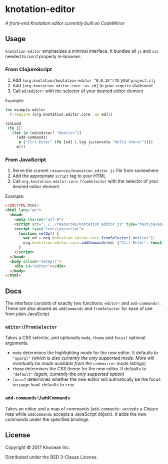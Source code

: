 # knotation-editor

_A front-end Knotation editor currently built on CodeMirror_

## Usage

`knotation-editor` emphasizes a minimal interface. It bundles all `js` and `css` needed to run it properly in-browser.

### From ClojureScript

1. Add `[org.knotation/knotation-editor "0.0.15"]` to your `project.clj`
2. Add `[org.knotation.editor.core :as ed]` to your `require` statement
3. Call `ed/editor!` with the selector of your desired editor element

Example:

```Clojure
(ns example.editor
  (:require [org.knotation.editor.core :as ed]))

(onLoad
 (fn []
   (let [e (ed/editor! "#editor")]
     (add-commands!
      e {"Ctrl-Enter" (fn [ed] (.log js/console "Hello there!"))})
     e)))
```

### From JavaScript

1. Serve the current `resources/knotation_editor.js` file from somewhere
2. Add the appropriate `script` tag to your HTML
3. Call `org.knotation.editor.core.fromSelector` with the selector of your desired editor element

Example:

```html
<!DOCTYPE html>
<html lang="en">
  <head>
    <meta charset="utf-8">
    <script src="../../resources/knotation_editor.js" type="text/javascript"></script>
    <script type="text/javascript">
      function setUp() {
        var ed = org.knotation.editor.core.fromSelector('#editor');
        org.knotation.editor.core.addCommands(ed, {"Ctrl-Enter": function (ed) { console.log("Hello there!") }});
      }
    </script>
  </head>
  <body onload="setUp()">
    <div id="editor"></div>
  </body>
</html>
```

## Docs

The interface consists of exactly two functions: `editor!` and `add-commands!`. These are also aliased as `addCommands` and `fromSelector` for ease of use from plain JavaScript.

### `editor!`/`fromSelector`

Takes a CSS selector, and optionally `mode`, `theme` and `focus?` optional arguments.

- `mode` determines the highlighting mode for the new editor. It defaults to `"sparql"` _(which is also currently the only supported mode. More will eventually be made available from the `codemirror` mode listings)_
- `theme` determines the CSS theme for the new editor. It defaults to `"default"` _(again, currently the only supported option)_
- `focus?` determines whether the new editor will autmatically be the focus on page load. defaults to `true`

### `add-commands!`/`addCommands`

Takes an editor and a map of commands (`add-commands!` accepts a Clojure map while `addCommands` accepts a JavaScript object). It adds the new commands under the specified bindings.


## License

Copyright © 2017 Knocean Inc.

Distributed under the BSD 3-Clause License.
